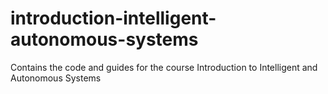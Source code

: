 # introduction-intelligent-autonomous-systems
Contains the code and guides for the course Introduction to Intelligent and Autonomous Systems

